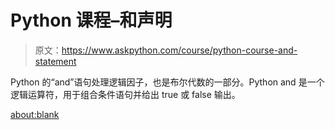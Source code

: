 # Python 课程–和声明

> 原文：<https://www.askpython.com/course/python-course-and-statement>

Python 的“and”语句处理逻辑因子，也是布尔代数的一部分。Python and 是一个逻辑运算符，用于组合条件语句并给出 true 或 false 输出。

<about:blank>